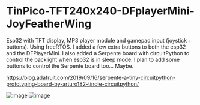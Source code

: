 # TinPico-TFT240x240-DFplayerMini-JoyFeatherWing
Esp32 with TFT display, MP3 player module and gamepad input (joystick + buttons).
Using freeRTOS.
I added a few extra buttons to both the esp32 and the DFPlayerMini.
I also added a Serpente board with circuitPython to control the backlight when esp32 is in sleep mode.
I plan to add some buttons to control the Serpente board too... Maybe.

https://blog.adafruit.com/2019/09/16/serpente-a-tiny-circuitpython-prototyping-board-by-arturo182-tindie-circuitpython/

![image](https://user-images.githubusercontent.com/46363174/134390384-a8ca2424-1454-4901-a2b4-8740ea17ad9e.png) ![image](https://user-images.githubusercontent.com/46363174/134390470-07ea8c8d-2472-4142-bc4a-49930c58ee4a.png)
